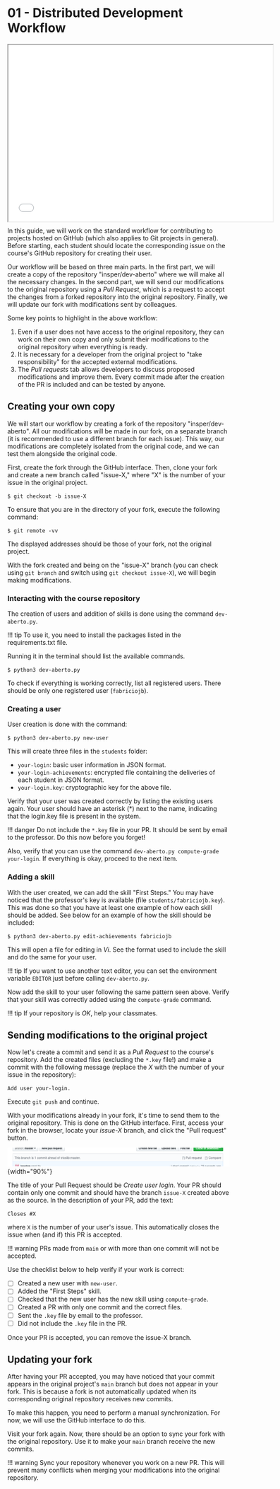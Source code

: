 # 01 - Distributed Development Workflow

<div style="height: 400px; width: 600px; margin-left: auto; margin-right: auto">
    <iframe width="100%" height="100%" src="slides.html"></iframe>
</div>

In this guide, we will work on the standard workflow for contributing to projects hosted on GitHub (which also applies to Git projects in general). Before starting, each student should locate the corresponding issue on the course's GitHub repository for creating their user.

Our workflow will be based on three main parts. In the first part, we will create a copy of the repository "insper/dev-aberto" where we will make all the necessary changes. In the second part, we will send our modifications to the original repository using a *Pull Request*, which is a request to accept the changes from a forked repository into the original repository. Finally, we will update our fork with modifications sent by colleagues.

Some key points to highlight in the above workflow:

1. Even if a user does not have access to the original repository, they can work on their own copy and only submit their modifications to the original repository when everything is ready.
2. It is necessary for a developer from the original project to "take responsibility" for the accepted external modifications.
3. The *Pull requests* tab allows developers to discuss proposed modifications and improve them. Every commit made after the creation of the PR is included and can be tested by anyone.

## Creating your own copy

We will start our workflow by creating a fork of the repository "insper/dev-aberto". All our modifications will be made in our fork, on a separate branch (it is recommended to use a different branch for each issue). This way, our modifications are completely isolated from the original code, and we can test them alongside the original code.

First, create the fork through the GitHub interface. Then, clone your fork and create a new branch called "issue-X," where "X" is the number of your issue in the original project.

```
$ git checkout -b issue-X
```

To ensure that you are in the directory of your fork, execute the following command:

```
$ git remote -vv
```

The displayed addresses should be those of your fork, not the original project.

With the fork created and being on the "issue-X" branch (you can check using `git branch` and switch using `git checkout issue-X`), we will begin making modifications.

### Interacting with the course repository

The creation of users and addition of skills is done using the command `dev-aberto.py`.

!!! tip
    To use it, you need to install the packages listed in the requirements.txt file.

Running it in the terminal should list the available commands.

```
$ python3 dev-aberto.py
```

To check if everything is working correctly, list all registered users. There should be only one registered user (`fabriciojb`).

### Creating a user

User creation is done with the command:

```
$ python3 dev-aberto.py new-user
```

This will create three files in the `students` folder:

- `your-login`: basic user information in JSON format.
- `your-login-achievements`: encrypted file containing the deliveries of each student in JSON format.
- `your-login.key`: cryptographic key for the above file.

Verify that your user was created correctly by listing the existing users again. Your user should have an asterisk (*) next to the name, indicating that the login.key file is present in the system.

!!! danger
    Do not include the `*.key` file in your PR. It should be sent by email to the professor. Do this now before you forget!

Also, verify that you can use the command `dev-aberto.py compute-grade your-login`. If everything is okay, proceed to the next item.

### Adding a skill

With the user created, we can add the skill "First Steps." You may have noticed that the professor's key is available (file `students/fabriciojb.key`). This was done so that you have at least one example of how each skill should be added. See below for an example of how the skill should be included:

```
$ python3 dev-aberto.py edit-achievements fabriciojb
```

This will open a file for editing in *Vi*. See the format used to include the skill and do the same for your user.

!!! tip
    If you want to use another text editor, you can set the environment variable `EDITOR` just before calling `dev-aberto.py`.

Now add the skill to your user following the same pattern seen above. Verify that your skill was correctly added using the `compute-grade` command.

!!! tip
    If your repository is *OK*, help your classmates.

## Sending modifications to the original project

Now let's create a commit and send it as a *Pull Request* to the course's repository. Add the created files (excluding the `*.key` file!) and make a commit with the following message (replace the *X* with the number of your issue in the repository):

```
Add user your-login.
```

Execute `git push` and continue.

With your modifications already in your fork, it's time to send them to the original repository. This is done on the GitHub interface. First, access your fork in the browser, locate your *issue-X* branch, and click the "Pull request" button.

![This message appears when your fork has commits that are not present in the original repository.](PR-github.png){width="90%"}

The title of your Pull Request should be *Create user login*. Your PR should contain only one commit and should have the branch `issue-X` created above as the source. In the description of your PR, add the text:

```
Closes #X
```

where `X` is the number of your user's issue. This automatically closes the issue when (and if) this PR is accepted.

!!! warning
    PRs made from `main` or with more than one commit will not be accepted.

Use the checklist below to help verify if your work is correct:

- [ ] Created a new user with `new-user`.
- [ ] Added the "First Steps" skill.
- [ ] Checked that the new user has the new skill using `compute-grade`.
- [ ] Created a PR with only one commit and the correct files.
- [ ] Sent the `.key` file by email to the professor.
- [ ] Did not include the `.key` file in the PR.

Once your PR is accepted, you can remove the issue-X branch.

## Updating your fork

After having your PR accepted, you may have noticed that your commit appears in the original project's `main` branch but does not appear in your fork. This is because a fork is not automatically updated when its corresponding original repository receives new commits.

To make this happen, you need to perform a manual synchronization. For now, we will use the GitHub interface to do this.

Visit your fork again. Now, there should be an option to sync your fork with the original repository. Use it to make your `main` branch receive the new commits.

!!! warning
    Sync your repository whenever you work on a new PR. This will prevent many conflicts when merging your modifications into the original repository.
